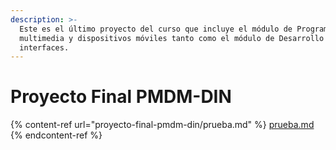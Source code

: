 ```yaml
---
description: >-
  Este es el último proyecto del curso que incluye el módulo de Programación
  multimedia y dispositivos móviles tanto como el módulo de Desarrollo de
  interfaces.
---
```


# Proyecto Final PMDM-DIN



{% content-ref url="proyecto-final-pmdm-din/prueba.md" %}
[prueba.md](proyecto-final-pmdm-din/prueba.md)
{% endcontent-ref %}
